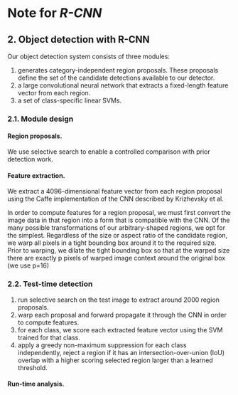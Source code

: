 # Note for *R-CNN*
## 2. Object detection with R-CNN
Our object detection system consists of three modules:

1. generates category-independent region proposals. These proposals define the set of the candidate detections available to our detector.
2. a large convolutional neural network that extracts a fixed-length feature vector from each region.
3. a set of class-specific linear SVMs.
### 2.1. Module design
#### Region proposals.
We use selective search to enable a controlled comparison with prior detection work.
#### Feature extraction.
We extract a 4096-dimensional feature vector from each region proposal using the Caffe implementation of the CNN described by Krizhevsky et al.

In order to compute features for a region proposal, we must first convert the image data in that region into a form that is compatible with the CNN. Of the many possible transformations of our arbitrary-shaped regions, we opt for the simplest. Regardless of the size or aspect ratio of the candidate region, we warp all pixels in a tight bounding box around it to the required size. Prior to warping, we dilate the tight bounding box so that at the warped size there are exactly p pixels of warped image context around the original box (we use p=16)
### 2.2. Test-time detection
1. run selective search on the test image to extract around 2000 region proposals.
2. warp each proposal and forward propagate it through the CNN in order to compute features.
3. for each class, we score each extracted feature vector using the SVM trained for that class.
4. apply a greedy non-maximum suppression for each class independently, reject a region if it has an intersection-over-union (IoU) overlap with a higher scoring selected region larger than a learned threshold.
#### Run-time analysis.